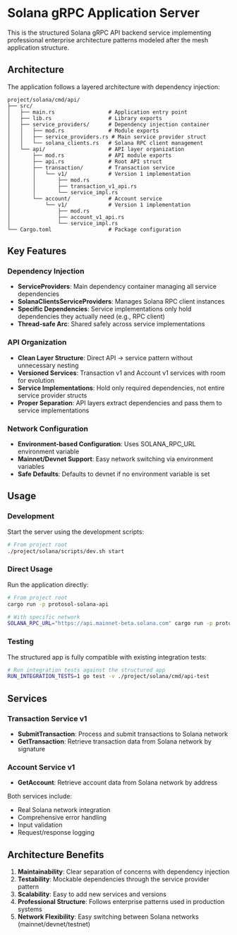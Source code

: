 # Solana gRPC Application Server

This is the structured Solana gRPC API backend service implementing professional enterprise architecture patterns modeled after the mesh application structure.

## Architecture

The application follows a layered architecture with dependency injection:

```
project/solana/cmd/api/
├── src/
│   ├── main.rs                 # Application entry point
│   ├── lib.rs                  # Library exports
│   ├── service_providers/      # Dependency injection container
│   │   ├── mod.rs              # Module exports
│   │   ├── service_providers.rs # Main service provider struct
│   │   └── solana_clients.rs   # Solana RPC client management
│   └── api/                    # API layer organization
│       ├── mod.rs              # API module exports
│       ├── api.rs              # Root API struct
│       ├── transaction/        # Transaction service
│       │   └── v1/             # Version 1 implementation
│       │       ├── mod.rs
│       │       ├── transaction_v1_api.rs
│       │       └── service_impl.rs
│       └── account/            # Account service
│           └── v1/             # Version 1 implementation
│               ├── mod.rs
│               ├── account_v1_api.rs
│               └── service_impl.rs
└── Cargo.toml                  # Package configuration
```

## Key Features

### Dependency Injection
- **ServiceProviders**: Main dependency container managing all service dependencies
- **SolanaClientsServiceProviders**: Manages Solana RPC client instances
- **Specific Dependencies**: Service implementations only hold dependencies they actually need (e.g., RPC client)
- **Thread-safe Arc<RpcClient>**: Shared safely across service implementations

### API Organization
- **Clean Layer Structure**: Direct API → service pattern without unnecessary nesting
- **Versioned Services**: Transaction v1 and Account v1 services with room for evolution
- **Service Implementations**: Hold only required dependencies, not entire service provider structs
- **Proper Separation**: API layers extract dependencies and pass them to service implementations

### Network Configuration
- **Environment-based Configuration**: Uses SOLANA_RPC_URL environment variable
- **Mainnet/Devnet Support**: Easy network switching via environment variables
- **Safe Defaults**: Defaults to devnet if no environment variable is set

## Usage

### Development

Start the server using the development scripts:
```bash
# From project root
./project/solana/scripts/dev.sh start
```

### Direct Usage

Run the application directly:
```bash
# From project root
cargo run -p protosol-solana-api

# With specific network
SOLANA_RPC_URL="https://api.mainnet-beta.solana.com" cargo run -p protosol-solana-api
```

### Testing

The structured app is fully compatible with existing integration tests:
```bash
# Run integration tests against the structured app
RUN_INTEGRATION_TESTS=1 go test -v ./project/solana/cmd/api-test
```

## Services

### Transaction Service v1
- **SubmitTransaction**: Process and submit transactions to Solana network
- **GetTransaction**: Retrieve transaction data from Solana network by signature

### Account Service v1
- **GetAccount**: Retrieve account data from Solana network by address

Both services include:
- Real Solana network integration
- Comprehensive error handling
- Input validation
- Request/response logging

## Architecture Benefits

1. **Maintainability**: Clear separation of concerns with dependency injection
2. **Testability**: Mockable dependencies through the service provider pattern
3. **Scalability**: Easy to add new services and versions
4. **Professional Structure**: Follows enterprise patterns used in production systems
5. **Network Flexibility**: Easy switching between Solana networks (mainnet/devnet/testnet)